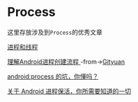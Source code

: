 # Process 

这里存放涉及到`Process`的优秀文章  



[进程和线程](http://developer.android.com/intl/zh-cn/guide/components/processes-and-threads.html)  

[理解Android进程创建流程
](http://gityuan.com/2016/03/26/app-process-create/) -from->[Gityuan](http://gityuan.com/)  


[android:process 的坑，你懂吗？](http://www.rogerblog.cn/2016/03/17/android-proess/)

[关于 Android 进程保活，你所需要知道的一切
](http://www.jianshu.com/p/63aafe3c12af?hmsr=toutiao.io&utm_medium=toutiao.io&utm_source=toutiao.io)